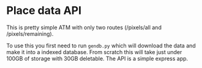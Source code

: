 # Place data API

This is pretty simple ATM with only two routes (/pixels/all and /pixels/remaining).

To use this you first need to run `gendb.py` which will download the data and make it into a indexed database. From scratch this will take just under 100GB of storage with 30GB deletable. The API is a simple express app.
